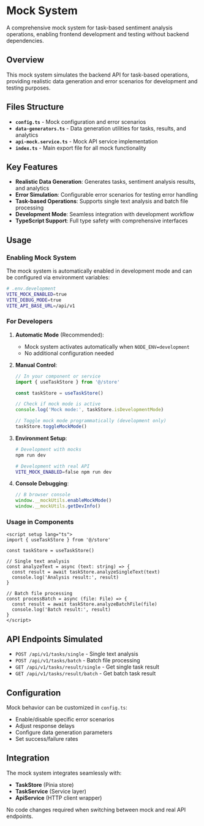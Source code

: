 # Mock System

A comprehensive mock system for task-based sentiment analysis operations, enabling frontend development and testing without backend dependencies.

## Overview

This mock system simulates the backend API for task-based operations, providing realistic data generation and error scenarios for development and testing purposes.

## Files Structure

- **`config.ts`** - Mock configuration and error scenarios
- **`data-generators.ts`** - Data generation utilities for tasks, results, and analytics
- **`api-mock.service.ts`** - Mock API service implementation
- **`index.ts`** - Main export file for all mock functionality

## Key Features

- **Realistic Data Generation**: Generates tasks, sentiment analysis results, and analytics
- **Error Simulation**: Configurable error scenarios for testing error handling
- **Task-based Operations**: Supports single text analysis and batch file processing
- **Development Mode**: Seamless integration with development workflow
- **TypeScript Support**: Full type safety with comprehensive interfaces

## Usage

### Enabling Mock System

The mock system is automatically enabled in development mode and can be configured via environment variables:

```bash
# .env.development
VITE_MOCK_ENABLED=true
VITE_DEBUG_MODE=true
VITE_API_BASE_URL=/api/v1
```

### For Developers

1. **Automatic Mode** (Recommended):
   - Mock system activates automatically when `NODE_ENV=development`
   - No additional configuration needed

2. **Manual Control**:
   ```typescript
   // In your component or service
   import { useTaskStore } from '@/store'
   
   const taskStore = useTaskStore()
   
   // Check if mock mode is active
   console.log('Mock mode:', taskStore.isDevelopmentMode)
   
   // Toggle mock mode programmatically (development only)
   taskStore.toggleMockMode()
   ```

3. **Environment Setup**:
   ```bash
   # Development with mocks
   npm run dev
   
   # Development with real API
   VITE_MOCK_ENABLED=false npm run dev
   ```

4. **Console Debugging**:
    ```javascript
    // В browser console
    window.__mockUtils.enableMockMode()
    window.__mockUtils.getDevInfo()
    ```

### Usage in Components

```vue
<script setup lang="ts">
import { useTaskStore } from '@/store'

const taskStore = useTaskStore()

// Single text analysis
const analyzeText = async (text: string) => {
  const result = await taskStore.analyzeSingleText(text)
  console.log('Analysis result:', result)
}

// Batch file processing
const processBatch = async (file: File) => {
  const result = await taskStore.analyzeBatchFile(file)
  console.log('Batch result:', result)
}
</script>
```

## API Endpoints Simulated

- `POST /api/v1/tasks/single` - Single text analysis
- `POST /api/v1/tasks/batch` - Batch file processing
- `GET /api/v1/tasks/result/single` - Get single task result
- `GET /api/v1/tasks/result/batch` - Get batch task result

## Configuration

Mock behavior can be customized in `config.ts`:

- Enable/disable specific error scenarios
- Adjust response delays
- Configure data generation parameters
- Set success/failure rates

## Integration

The mock system integrates seamlessly with:
- **TaskStore** (Pinia store)
- **TaskService** (Service layer)
- **ApiService** (HTTP client wrapper)

No code changes required when switching between mock and real API endpoints.
